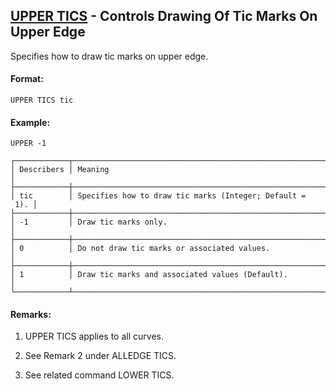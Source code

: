 ## [UPPER TICS](https://nexus.hexagon.com/documentationcenter/bundle/MSC_Nastran_2022.4/page/Nastran_Combined_Book/qrg/casecontrol4c/TOC.UPPER.TICS.xhtml) - Controls Drawing Of Tic Marks On Upper Edge

Specifies how to draw tic marks on upper edge.

#### Format:

```nastran
UPPER TICS tic
```

#### Example:

```nastran
UPPER -1
```

```text
┌────────────┬──────────────────────────────────────────────────────────┐
│ Describers │ Meaning                                                  │
├────────────┼──────────────────────────────────────────────────────────┤
│ tic        │ Specifies how to draw tic marks (Integer; Default =  1). │
├────────────┼──────────────────────────────────────────────────────────┤
│ -1         │ Draw tic marks only.                                     │
├────────────┼──────────────────────────────────────────────────────────┤
│ 0          │ Do not draw tic marks or associated values.              │
├────────────┼──────────────────────────────────────────────────────────┤
│ 1          │ Draw tic marks and associated values (Default).          │
└────────────┴──────────────────────────────────────────────────────────┘
```

#### Remarks:

1. UPPER TICS applies to all curves.

2. See Remark 2 under ALLEDGE TICS.

3. See related command LOWER TICS.

